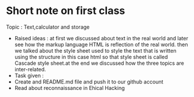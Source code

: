 # Short note on first class

Topic : Text,calculator and storage
 
 * Raised ideas : at first we discussed about text in the real world and later see how the markup language HTML is reflection of the real world.
  then we talked about the style sheet used to style the text that is written using the structure in this case html so that style sheet is called Cascade style sheet.at the end we discussed how the three topics are inter-related.
 * Task given :
 * Create and README.md file and push it to our github account
 * Read about reconnaissance in Ehical Hacking

